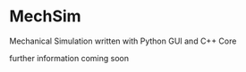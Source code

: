 # MechSim
Mechanical Simulation written with Python GUI and C++ Core

further information coming soon